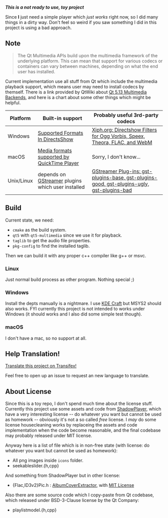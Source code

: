 _**This is a not ready to use, toy project**_

Since **I** just need a simple player which *just works* right now, so I did many things in a dirty way. Don't feel so weird if you saw something I did in this project is using a bad approach.

## Note

> The Qt Multimedia APIs build upon the multimedia framework of the underlying platform. This can mean that support for various codecs or containers can vary between machines, depending on what the end user has installed.

Current implementation use all stuff from Qt which include the multimedia playback support, which means user may need to install codecs by themself. There is a link provided by QtWiki about [Qt 5.13 Multimedia Backends](https://wiki.qt.io/Qt_5.13_Multimedia_Backends), and here is a chart about some other things which might be helpful.

Platform|Built-in support|Probably useful 3rd-party codecs
---|---|---
Windows|[Supported Formats In DirectsShow](https://msdn.microsoft.com/en-us/library/windows/desktop/dd407173%28v=vs.85%29.aspx)|[Xiph.org: Directshow Filters for Ogg Vorbis, Speex, Theora, FLAC, and WebM](https://www.xiph.org/dshow/)
macOS|[Media formats supported by QuickTime Player](https://support.apple.com/en-us/HT201290)|Sorry, I don't know...
Unix/Linux|depends on [GStreamer](https://gstreamer.freedesktop.org/) plugins which user installed|[GStreamer Plug-ins: gst-plugins-base, gst-plugins-good, gst-plugins-ugly, gst-plugins-bad](https://gstreamer.freedesktop.org/documentation/additional/splitup.html?gi-language=c)

## Build

Current state, we need:

 - `cmake` as the build system.
 - `qt5` with `qt5-multimedia` since we use it for playback.
 - `taglib` to get the audio file properties.
 - `pkg-config` to find the installed taglib.

Then we can build it with any proper c++ compiler like g++ or msvc.

### Linux

Just normal build process as other program. Nothing special ;)

### Windows

Install the depts manually is a nightmare. I use [KDE Craft](https://community.kde.org/Craft) but MSYS2 should also works. FYI currently this project is not intended to works under Windows (it should works and I also did some simple test though).

### macOS

I don't have a mac, so no support at all.

## Help Translation!

[Translate this project on Transifex!](https://www.transifex.com/blumia/pineapple-music/)

Feel free to open up an issue to request an new language to translate.

## About License

Since this is a toy repo, I don't spend much time about the license stuff. Currently this project use some assets and code from [ShadowPlayer](https://github.com/ShadowPower/ShadowPlayer), which have a very interesting license -- do whatever you want but cannot be used as homework -- obviously it's not a so called *free* license. I *may* do some license housecleaning works by replaceing the assets and code implementation when the code become reasonable, and the final codebase may probably released under MIT license.

Anyway here is a list of file which is in non-free state (with license: do whatever you want but cannot be used as homework):

 - All png images inside `icons` folder.
 - seekableslider.{h,cpp}

And something from ShadowPlayer but in other license:

 - {Flac,ID3v2}Pic.h : [AlbumCoverExtractor](https://github.com/ShadowPower/AlbumCoverExtractor), with [MIT License](https://github.com/ShadowPower/AlbumCoverExtractor/blob/master/LICENSE)

Also there are some source code which I copy-paste from Qt codebase, which released under BSD-3-Clause license by the Qt Company:

 - playlistmodel.{h,cpp}
